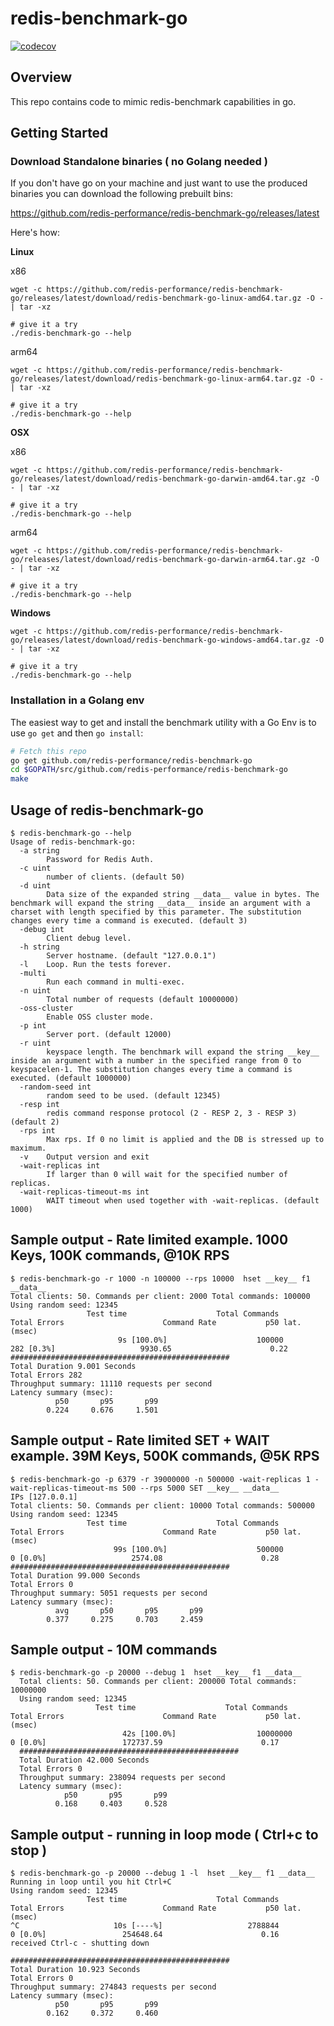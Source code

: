 # redis-benchmark-go

[![codecov](https://codecov.io/gh/redis-performance/redis-benchmark-go/graph/badge.svg?token=5B3WJTDAWP)](https://codecov.io/gh/redis-performance/redis-benchmark-go)

## Overview

This repo contains code to mimic redis-benchmark capabilities in go. 


## Getting Started

### Download Standalone binaries ( no Golang needed )

If you don't have go on your machine and just want to use the produced binaries you can download the following prebuilt bins:

https://github.com/redis-performance/redis-benchmark-go/releases/latest

Here's how: 

**Linux**

x86
```
wget -c https://github.com/redis-performance/redis-benchmark-go/releases/latest/download/redis-benchmark-go-linux-amd64.tar.gz -O - | tar -xz

# give it a try
./redis-benchmark-go --help
```

arm64
```
wget -c https://github.com/redis-performance/redis-benchmark-go/releases/latest/download/redis-benchmark-go-linux-arm64.tar.gz -O - | tar -xz

# give it a try
./redis-benchmark-go --help
```

**OSX**

x86
```
wget -c https://github.com/redis-performance/redis-benchmark-go/releases/latest/download/redis-benchmark-go-darwin-amd64.tar.gz -O - | tar -xz

# give it a try
./redis-benchmark-go --help
```

arm64
```
wget -c https://github.com/redis-performance/redis-benchmark-go/releases/latest/download/redis-benchmark-go-darwin-arm64.tar.gz -O - | tar -xz

# give it a try
./redis-benchmark-go --help
```

**Windows**
```
wget -c https://github.com/redis-performance/redis-benchmark-go/releases/latest/download/redis-benchmark-go-windows-amd64.tar.gz -O - | tar -xz

# give it a try
./redis-benchmark-go --help
```

### Installation in a Golang env

The easiest way to get and install the benchmark utility with a Go Env is to use
`go get` and then `go install`:
```bash
# Fetch this repo
go get github.com/redis-performance/redis-benchmark-go
cd $GOPATH/src/github.com/redis-performance/redis-benchmark-go
make
```

## Usage of redis-benchmark-go

```
$ redis-benchmark-go --help
Usage of redis-benchmark-go:
  -a string
    	Password for Redis Auth.
  -c uint
    	number of clients. (default 50)
  -d uint
    	Data size of the expanded string __data__ value in bytes. The benchmark will expand the string __data__ inside an argument with a charset with length specified by this parameter. The substitution changes every time a command is executed. (default 3)
  -debug int
    	Client debug level.
  -h string
    	Server hostname. (default "127.0.0.1")
  -l	Loop. Run the tests forever.
  -multi
    	Run each command in multi-exec.
  -n uint
    	Total number of requests (default 10000000)
  -oss-cluster
    	Enable OSS cluster mode.
  -p int
    	Server port. (default 12000)
  -r uint
    	keyspace length. The benchmark will expand the string __key__ inside an argument with a number in the specified range from 0 to keyspacelen-1. The substitution changes every time a command is executed. (default 1000000)
  -random-seed int
    	random seed to be used. (default 12345)
  -resp int
    	redis command response protocol (2 - RESP 2, 3 - RESP 3) (default 2)
  -rps int
    	Max rps. If 0 no limit is applied and the DB is stressed up to maximum.
  -v	Output version and exit
  -wait-replicas int
    	If larger than 0 will wait for the specified number of replicas.
  -wait-replicas-timeout-ms int
    	WAIT timeout when used together with -wait-replicas. (default 1000)
```

## Sample output - Rate limited example. 1000 Keys, 100K commands, @10K RPS

```
$ redis-benchmark-go -r 1000 -n 100000 --rps 10000  hset __key__ f1 __data__
Total clients: 50. Commands per client: 2000 Total commands: 100000
Using random seed: 12345
                 Test time                    Total Commands              Total Errors                      Command Rate           p50 lat. (msec)
                        9s [100.0%]                    100000                       282 [0.3%]                   9930.65                      0.22	
#################################################
Total Duration 9.001 Seconds
Total Errors 282
Throughput summary: 11110 requests per second
Latency summary (msec):
          p50       p95       p99
        0.224     0.676     1.501
```

## Sample output - Rate limited SET + WAIT example. 39M Keys, 500K commands, @5K RPS

```
$ redis-benchmark-go -p 6379 -r 39000000 -n 500000 -wait-replicas 1 -wait-replicas-timeout-ms 500 --rps 5000 SET __key__ __data__
IPs [127.0.0.1]
Total clients: 50. Commands per client: 10000 Total commands: 500000
Using random seed: 12345
                 Test time                    Total Commands              Total Errors                      Command Rate           p50 lat. (msec)
                       99s [100.0%]                    500000                         0 [0.0%]                   2574.08                      0.28      
#################################################
Total Duration 99.000 Seconds
Total Errors 0
Throughput summary: 5051 requests per second
Latency summary (msec):
          avg       p50       p95       p99
        0.377     0.275     0.703     2.459
```

## Sample output - 10M commands

```
$ redis-benchmark-go -p 20000 --debug 1  hset __key__ f1 __data__
  Total clients: 50. Commands per client: 200000 Total commands: 10000000
  Using random seed: 12345
                   Test time                    Total Commands              Total Errors                      Command Rate           p50 lat. (msec)
                         42s [100.0%]                  10000000                         0 [0.0%]                 172737.59                      0.17      
  #################################################
  Total Duration 42.000 Seconds
  Total Errors 0
  Throughput summary: 238094 requests per second
  Latency summary (msec):
            p50       p95       p99
          0.168     0.403     0.528
```


## Sample output - running in loop mode ( Ctrl+c to stop )

```
$ redis-benchmark-go -p 20000 --debug 1 -l  hset __key__ f1 __data__
Running in loop until you hit Ctrl+C
Using random seed: 12345
                 Test time                    Total Commands              Total Errors                      Command Rate           p50 lat. (msec)
^C                     10s [----%]                   2788844                         0 [0.0%]                 254648.64                      0.16       
received Ctrl-c - shutting down

#################################################
Total Duration 10.923 Seconds
Total Errors 0
Throughput summary: 274843 requests per second
Latency summary (msec):
          p50       p95       p99
        0.162     0.372     0.460
```